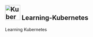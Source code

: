 ## <a href="https://kubernetes.io"><img src="https://www.svgrepo.com/show/376331/kubernetes.svg" alt="Kubernetes" width="50"></a> Learning-Kubernetes

Learning Kubernetes
